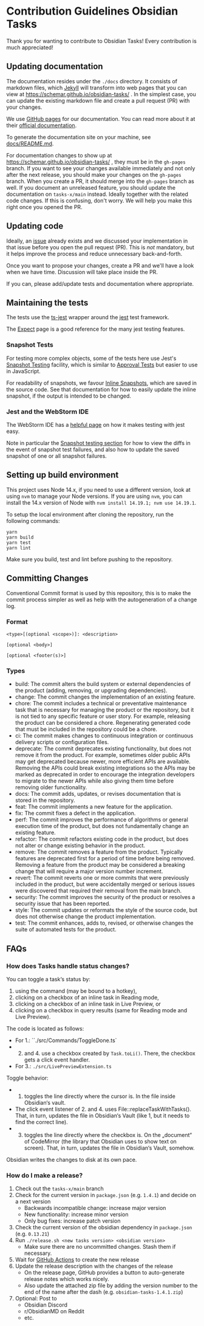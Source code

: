 # Contribution Guidelines Obsidian Tasks

Thank you for wanting to contribute to Obsidian Tasks!
Every contribution is much appreciated!

## Updating documentation

The documentation resides under the `./docs` directory.
It consists of markdown files, which [Jekyll](https://jekyllrb.com/) will transform into web pages that you can view at <https://schemar.github.io/obsidian-tasks/> .
In the simplest case, you can update the existing markdown file and create a pull request (PR) with your changes.

We use [GitHub pages](https://pages.github.com/) for our documentation.
You can read more about it at their [official documentation](https://docs.github.com/en/pages).

To generate the documentation site on your machine,
see [docs/README.md](docs/README.md).

For documentation changes to show up at <https://schemar.github.io/obsidian-tasks/> , they must be in the `gh-pages` branch.
If you want to see your changes available immediately and not only after the next release, you should make your changes on the `gh-pages` branch.
When you create a PR, it should merge into the `gh-pages` branch as well.
If you document an unreleased feature, you should update the documentation on `tasks-x/main` instead. Ideally together with the related code changes.
If this is confusing, don't worry.
We will help you make this right once you opened the PR.

## Updating code

Ideally, an [issue](https://github.com/sytone/obsidian-tasks-x/issues) already exists and we discussed your implementation in that issue before you open the pull request (PR).
This is _not_ mandatory, but it helps improve the process and reduce unnecessary back-and-forth.

Once you want to propose your changes, create a PR and we'll have a look when we have time.
Discussion will take place inside the PR.

If you can, please add/update tests and documentation where appropriate.

## Maintaining the tests

The tests use the [ts-jest](https://www.npmjs.com/package/ts-jest) wrapper around the
[jest](https://jestjs.io) test framework.

The [Expect](https://jestjs.io/docs/expect) page is a good reference for the many jest testing features.

### Snapshot Tests

For testing more complex objects, some of the tests here use Jest's
[Snapshot Testing](https://jestjs.io/docs/snapshot-testing) facility, which is similar to
[Approval Tests](https://approvaltests.com) but easier to use in JavaScript.

For readability of snapshots, we favour [Inline Snapshots](https://jestjs.io/docs/snapshot-testing#inline-snapshots),
which are saved in the source code. See that documentation for how to easily update the inline
snapshot, if the output is intended to be changed.

### Jest and the WebStorm IDE

The WebStorm IDE has a [helpful page](https://www.jetbrains.com/help/webstorm/running-unit-tests-on-jest.html)
on how it makes testing with jest easy.

Note in particular the
[Snapshot testing section](https://www.jetbrains.com/help/webstorm/running-unit-tests-on-jest.html#ws_jest_snapshot_testing)
for how to view the diffs in the event of snapshot test failures, and also how to update the saved snapshot
of one or all snapshot failures.

## Setting up build environment

This project uses Node 14.x, if you need to use a different version, look at using `nvm` to manage your Node versions. If you are using `nvm`, you can install the 14.x version of Node with `nvm install 14.19.1; nvm use 14.19.1`.

To setup the local environment after cloning the repository, run the following commands:

``` shell
yarn
yarn build
yarn test
yarn lint
```

Make sure you build, test and lint before pushing to the repository.

## Committing Changes

Conventional Commit format is used by this repository, this is to make the commit process simpler as well as help with the autogeneration of a change log.

### Format

```text
<type>[(optional <scope>)]: <description>

[optional <body>]

[optional <footer(s)>]
```

### Types

- build: The commit alters the build system or external dependencies of the product (adding, removing, or upgrading dependencies).
- change: The commit changes the implementation of an existing feature.
- chore: The commit includes a technical or preventative maintenance task that is necessary for managing the product or the repository, but it is not tied to any specific feature or user story. For example, releasing the product can be considered a chore. Regenerating generated code that must be included in the repository could be a chore.
- ci: The commit makes changes to continuous integration or continuous delivery scripts or configuration files.
- deprecate: The commit deprecates existing functionality, but does not remove it from the product. For example, sometimes older public APIs may get deprecated because newer, more efficient APIs are available. Removing the APIs could break existing integrations so the APIs may be marked as deprecated in order to encourage the integration developers to migrate to the newer APIs while also giving them time before removing older functionality.
- docs: The commit adds, updates, or revises documentation that is stored in the repository.
- feat: The commit implements a new feature for the application.
- fix: The commit fixes a defect in the application.
- perf: The commit improves the performance of algorithms or general execution time of the product, but does not fundamentally change an existing feature.
- refactor: The commit refactors existing code in the product, but does not alter or change existing behavior in the product.
- remove: The commit removes a feature from the product. Typically features are deprecated first for a period of time before being removed. Removing a feature from the product may be considered a breaking change that will require a major version number increment.
- revert: The commit reverts one or more commits that were previously included in the product, but were accidentally merged or serious issues were discovered that required their removal from the main branch.
- security: The commit improves the security of the product or resolves a security issue that has been reported.
- style: The commit updates or reformats the style of the source code, but does not otherwise change the product implementation.
- test: The commit enhances, adds to, revised, or otherwise changes the suite of automated tests for the product.

## FAQs

### How does Tasks handle status changes?

You can toggle a task‘s status by:

1. using the command (may be bound to a hotkey),
2. clicking on a checkbox of an inline task in Reading mode,
3. clicking on a checkbox of an inline task in Live Preview, or
4. clicking on a checkbox in query results (same for Reading mode and Live Preview).

The code is located as follows:

- For 1.: ``./src/Commands/ToggleDone.ts`
- 2. and 4. use a checkbox created by `Task.toLi()`. There, the checkbox gets a click event handler.
- For 3.: `./src/LivePreviewExtension.ts`

Toggle behavior:

- 1. toggles the line directly where the cursor is. In the file inside Obsidian‘s vault.
- The click event listener of 2. and 4. uses File::replaceTaskWithTasks(). That, in turn, updates the file in Obsidian‘s Vault (like 1, but it needs to find the correct line).
- 3. toggles the line directly where the checkbox is. On the „document“ of CodeMirror (the library that Obsidian uses to show text on screen). That, in turn, updates the file in Obsidian‘s Vault, somehow.

Obsidian writes the changes to disk at its own pace.

### How do I make a release?

1. Check out the `tasks-x/main` branch
2. Check for the current version in `package.json` (e.g. `1.4.1`) and decide on a next version
    - Backwards incompatible change: increase major version
    - New functionality: increase minor version
    - Only bug fixes: increase patch version
3. Check the current version of the obsidian dependency in `package.json` (e.g. `0.13.21`)
4. Run `./release.sh <new tasks version> <obsidian version>`
    - Make sure there are no uncommitted changes. Stash them if necessary.
5. Wait for [GitHub Actions](https://github.com/sytone/obsidian-tasks-x/actions/workflows/release.yml) to create the new release
6. Update the release description with the changes of the release
    - On the release page, GitHub provides a button to auto-generate release notes which works nicely.
    - Also update the attached zip file by adding the version number to the end of the name after the dash (e.g. `obsidian-tasks-1.4.1.zip`)
7. Optional: Post to
    - Obsidian Discord
    - r/ObsidianMD on Reddit
    - etc.
